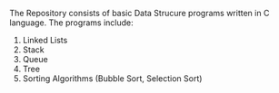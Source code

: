 The Repository consists of basic Data Strucure programs written in C language.
The programs include:
1. Linked Lists
2. Stack
3. Queue
4. Tree
5. Sorting Algorithms (Bubble Sort, Selection Sort)
